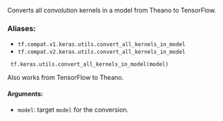 
Converts all convolution kernels in a model from Theano to TensorFlow.
### Aliases:
- `tf.compat.v1.keras.utils.convert_all_kernels_in_model`
- `tf.compat.v2.keras.utils.convert_all_kernels_in_model`

```
 tf.keras.utils.convert_all_kernels_in_model(model)
```

Also works from TensorFlow to Theano.
#### Arguments:
- `model`: target `model` for the conversion.
